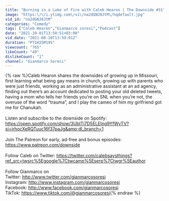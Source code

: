 ```yaml
---
title: "Burning in a Lake of Fire with Caleb Hearon | The Downside #31"
image: "https:\/\/i.ytimg.com\/vi\/na2dGNJ0JtM\/hqdefault.jpg"
vid_id: "na2dGNJ0JtM"
categories: "Comedy"
tags: ["Caleb Hearon","Gianmarco soresi","Podcast"]
date: "2021-10-01T13:50:51+03:00"
vid_date: "2021-08-10T13:39:01Z"
duration: "PT1H25M19S"
viewcount: "765"
likeCount: "49"
dislikeCount: "1"
channel: "Gianmarco Soresi"
---
```

{% raw %}Caleb Hearon shares the downsides of growing up in Missouri, first learning what being gay means in church, growing up with parents who were just friends, working as an administrative assistant at an ad agency, finding out there’s an account dedicated to posting your old deleted tweets, having a mom who tells her friends you’re on SNL when you’re not, the overuse of the word “trauma”, and I play the cameo of him my girlfriend got me for Chanukah.<br /><br />Listen and subscribe to the downside on Spotify:<br /><a rel="nofollow" target="blank" href="https://open.spotify.com/show/3UbITi7D5ELEIng9YfWyTV?si=irhocXeRQTuuc16f37paJg&amp;dl_branch=1">https://open.spotify.com/show/3UbITi7D5ELEIng9YfWyTV?si=irhocXeRQTuuc16f37paJg&amp;dl_branch=1</a><br /><br />Join The Patreon for early, ad-free and bonus episodes: <a rel="nofollow" target="blank" href="https://www.patreon.com/downside">https://www.patreon.com/downside</a><br /><br />Follow Caleb on Twitter: <a rel="nofollow" target="blank" href="https://twitter.com/calebsaysthings?ref_src=twsrc%5Egoogle%7Ctwcamp%5Eserp%7Ctwgr%5Eauthor">https://twitter.com/calebsaysthings?ref_src=twsrc%5Egoogle%7Ctwcamp%5Eserp%7Ctwgr%5Eauthor</a><br /><br />Follow Gianmarco on<br />Twitter: <a rel="nofollow" target="blank" href="http://www.twitter.com/gianmarcosoresi">http://www.twitter.com/gianmarcosoresi</a><br />Instagram: <a rel="nofollow" target="blank" href="http://www.instagram.com/gianmarcosoresi">http://www.instagram.com/gianmarcosoresi</a><br />Facebook: <a rel="nofollow" target="blank" href="http://www.facebook.com/gianmarcosoresi">http://www.facebook.com/gianmarcosoresi</a><br />TikTok: <a rel="nofollow" target="blank" href="https://www.tiktok.com/@gianmarcosoresi">https://www.tiktok.com/@gianmarcosoresi</a>{% endraw %}
